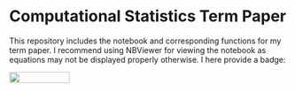 # Computational Statistics Term Paper

This repository includes the notebook and corresponding functions for my term paper. I recommend using NBViewer for viewing the notebook as equations may not be displayed properly otherwise. I here provide a badge:  

<a href="https://nbviewer.jupyter.org/github/gerwinkiessling/CompStat/blob/master/Project_Corruption.ipynb"
   target="_parent">
   <img align="center"
  src="https://raw.githubusercontent.com/jupyter/design/master/logos/Badges/nbviewer_badge.png"
      width="109" height="20">
</a>

